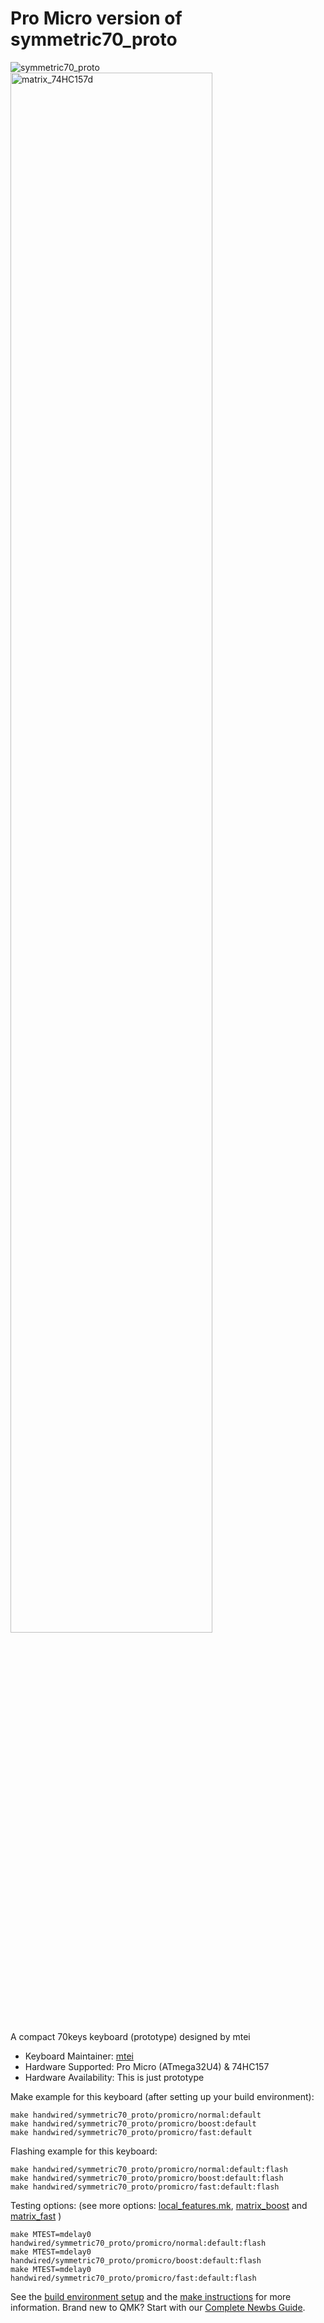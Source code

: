 # Pro Micro version of symmetric70_proto

![symmetric70_proto](https://i.imgur.com/Br4pH9ol.jpg)
<img width="80%" alt="matrix_74HC157d" src="https://user-images.githubusercontent.com/2170248/115988014-a3943580-a5f2-11eb-9a0a-038f7ea6a8d9.png">

A compact 70keys keyboard (prototype) designed by mtei

* Keyboard Maintainer: [mtei](https://github.com/mtei)
* Hardware Supported: Pro Micro (ATmega32U4) & 74HC157
* Hardware Availability: This is just prototype

Make example for this keyboard (after setting up your build environment):

    make handwired/symmetric70_proto/promicro/normal:default
    make handwired/symmetric70_proto/promicro/boost:default
    make handwired/symmetric70_proto/promicro/fast:default

Flashing example for this keyboard:

    make handwired/symmetric70_proto/promicro/normal:default:flash
    make handwired/symmetric70_proto/promicro/boost:default:flash
    make handwired/symmetric70_proto/promicro/fast:default:flash

Testing options: (see more options: [local_features.mk](../local_features.mk), [matrix_boost](../matrix_boost/readme.md) and [matrix_fast](../matrix_fast/readme.md) )

    make MTEST=mdelay0 handwired/symmetric70_proto/promicro/normal:default:flash
    make MTEST=mdelay0 handwired/symmetric70_proto/promicro/boost:default:flash
    make MTEST=mdelay0 handwired/symmetric70_proto/promicro/fast:default:flash

See the [build environment setup](https://docs.qmk.fm/#/getting_started_build_tools) and the [make instructions](https://docs.qmk.fm/#/getting_started_make_guide) for more information. Brand new to QMK? Start with our [Complete Newbs Guide](https://docs.qmk.fm/#/newbs).
